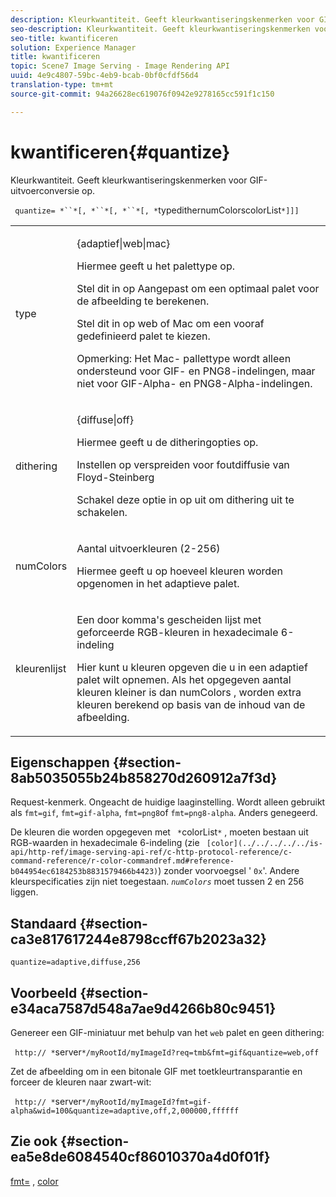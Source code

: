 ```yaml
---
description: Kleurkwantiteit. Geeft kleurkwantiseringskenmerken voor GIF-uitvoerconversie op.
seo-description: Kleurkwantiteit. Geeft kleurkwantiseringskenmerken voor GIF-uitvoerconversie op.
seo-title: kwantificeren
solution: Experience Manager
title: kwantificeren
topic: Scene7 Image Serving - Image Rendering API
uuid: 4e9c4807-59bc-4eb9-bcab-0bf0cfdf56d4
translation-type: tm+mt
source-git-commit: 94a26628ec619076f0942e9278165cc591f1c150

---
```



# kwantificeren{#quantize}

Kleurkwantiteit. Geeft kleurkwantiseringskenmerken voor GIF-uitvoerconversie op.

` quantize= *``*[, *``*[, *``*[, *`typedithernumColorscolorList`*]]]`

<table id="table_A669A9058C8043A5BAE80B03A13B015B"> 
 <tbody> 
  <tr> 
   <td colname="col1"> <p> <span class="codeph"> <span class="varname"> type </span></span> </p> </td> 
   <td colname="col2"> <p> <span class="codeph"> {adaptief|web|mac} </span> </p> <p>Hiermee geeft u het palettype op. </p> <p>Stel dit in op <span class="codeph"> Aangepast </span> om een optimaal palet voor de afbeelding te berekenen. </p> <p>Stel dit in op <span class="codeph"> web </span> of <span class="codeph"> Mac </span> om een vooraf gedefinieerd palet te kiezen. </p> <p> <p>Opmerking:  Het <span class="codeph"> Mac- </span> pallettype wordt alleen ondersteund voor GIF- en PNG8-indelingen, maar niet voor GIF-Alpha- en PNG8-Alpha-indelingen. </p> </p> </td> 
  </tr> 
  <tr> 
   <td colname="col1"> <p> <span class="codeph"> <span class="varname"> dithering </span></span> </p> </td> 
   <td colname="col2"> <p> <span class="codeph"> {diffuse|off} </span> </p> <p>Hiermee geeft u de ditheringopties op. </p> <p>Instellen op <span class="codeph"> verspreiden </span> voor foutdiffusie van Floyd-Steinberg </p> <p>Schakel deze optie in op <span class="codeph"> uit </span> om dithering uit te schakelen. </p> </td> 
  </tr> 
  <tr> 
   <td colname="col1"> <p> <span class="codeph"> <span class="varname"> numColors </span></span> </p> </td> 
   <td colname="col2"> <p>Aantal uitvoerkleuren (2-256) </p> <p>Hiermee geeft u op hoeveel kleuren worden opgenomen in het <span class="codeph"> adaptieve </span> palet. </p> </td> 
  </tr> 
  <tr> 
   <td colname="col1"> <p> <span class="codeph"> <span class="varname"> kleurenlijst </span></span> </p> </td> 
   <td colname="col2"> <p>Een door komma's gescheiden lijst met geforceerde RGB-kleuren in hexadecimale 6-indeling </p> <p>Hier kunt u kleuren opgeven die u in een <span class="codeph"> adaptief </span> palet wilt opnemen. Als het opgegeven aantal kleuren kleiner is dan <span class="codeph"> numColors <span class="varname"> </span> </span>, worden extra kleuren berekend op basis van de inhoud van de afbeelding. </p> </td> 
  </tr> 
 </tbody> 
</table>

## Eigenschappen {#section-8ab5035055b24b858270d260912a7f3d}

Request-kenmerk. Ongeacht de huidige laaginstelling. Wordt alleen gebruikt als `fmt=gif`, `fmt=gif-alpha`, `fmt=png8`of `fmt=png8-alpha`. Anders genegeerd.

De kleuren die worden opgegeven met ` *`colorList`*` , moeten bestaan uit RGB-waarden in hexadecimale 6-indeling (zie ` [color](../../../../../is-api/http-ref/image-serving-api-ref/c-http-protocol-reference/c-command-reference/r-color-commandref.md#reference-b044954ec6184253b8831579466b4423)`) zonder voorvoegsel &#39; `0x`&#39;. Andere kleurspecificaties zijn niet toegestaan. *`numColors`* moet tussen 2 en 256 liggen.

## Standaard {#section-ca3e817617244e8798ccff67b2023a32}

`quantize=adaptive,diffuse,256`

## Voorbeeld {#section-e34aca7587d548a7ae9d4266b80c9451}

Genereer een GIF-miniatuur met behulp van het `web` palet en geen dithering:

` http:// *`server`*/myRootId/myImageId?req=tmb&fmt=gif&quantize=web,off`

Zet de afbeelding om in een bitonale GIF met toetkleurtransparantie en forceer de kleuren naar zwart-wit:

` http:// *`server`*/myRootId/myImageId?fmt=gif-alpha&wid=100&quantize=adaptive,off,2,000000,ffffff`

## Zie ook {#section-ea5e8de6084540cf86010370a4d0f01f}

[fmt=](../../../../../is-api/http-ref/image-serving-api-ref/c-http-protocol-reference/c-command-reference/r-is-http-fmt.md#reference-cdf10043423b45ba9fe15157fb3ae37a) , [color](/help/aem-is-ir-api/is-api/http-ref/image-serving-api-ref/c-http-protocol-reference/c-data-types/r-is-http-color.md)
